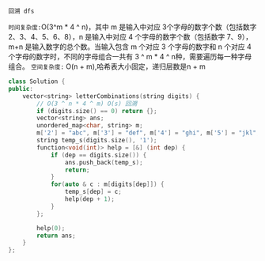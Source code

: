 `回溯 dfs`

`时间复杂度:`O(3^m * 4 ^ n)，其中 m 是输入中对应 3个字母的数字个数（包括数字 2、3、4、5、6、8），n 是输入中对应 4 个字母的数字个数（包括数字 7、9），m+n 是输入数字的总个数。当输入包含 m 个对应 3 个字母的数字和 n 个对应 4 个字母的数字时，不同的字母组合一共有 3 ^ m * 4  ^ n种，需要遍历每一种字母组合。
`空间复杂度:` O(n + m),哈希表大小固定，递归层数是n + m

```cpp
class Solution {
public:
    vector<string> letterCombinations(string digits) {
        // O(3 ^ n * 4 ^ m) O(s) 回溯
        if (digits.size() == 0) return {};
        vector<string> ans;
        unordered_map<char, string> m;
        m['2'] = "abc", m['3'] = "def", m['4'] = "ghi", m['5'] = "jkl", m['6'] = "mno", m['7'] = "pqrs", m['8'] = "tuv", m['9'] = "wxyz";
        string temp_s(digits.size(), '1');
        function<void(int)> help = [&] (int dep) {
            if (dep == digits.size()) {
                ans.push_back(temp_s);
                return;
            }
            for(auto & c : m[digits[dep]]) {
                temp_s[dep] = c;
                help(dep + 1);
            }
        };

        help(0);
        return ans;
    }
};
```

